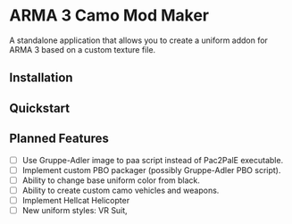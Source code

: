 # ARMA 3 Camo Mod Maker

A standalone application that allows you to create a uniform addon for ARMA 3 based on a custom texture file.

## Installation

## Quickstart

## Planned Features
- [ ] Use Gruppe-Adler image to paa script instead of Pac2PalE executable.
- [ ] Implement custom PBO packager (possibly Gruppe-Adler PBO script).
- [ ] Ability to change base uniform color from black.
- [ ] Ability to create custom camo vehicles and weapons.
- [ ] Implement Hellcat Helicopter
- [ ] New uniform styles: VR Suit, 